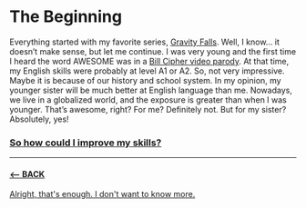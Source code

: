 # The Beginning

Everything started with my favorite series, [Gravity Falls](https://tvtropes.org/pmwiki/pmwiki.php/WesternAnimation/GravityFalls). Well, I know… it doesn’t make sense, but let me continue. I was very young and the first time I heard the word AWESOME was in a [Bill Cipher video parody](https://www.youtube.com/watch?v=iErPRULgIpg). At that time, my English skills were probably at level A1 or A2. So, not very impressive. Maybe it is because of our history and school system. In my opinion, my younger sister will be much better at English language than me. Nowadays, we live in a globalized world, and the exposure is greater than when I was younger. That’s awesome, right? For me? Definitely not. But for my sister? Absolutely, yes! 

### [So how could I improve my skills?](https://github.com/BenjaminHaverla/Why.git)

-------------------------------------------------------------

#### [<– BACK](https://github.com/BenjaminHaverla/English-essay.git)
[Alright, that's enough. I don't want to know more.](https://github.com/BenjaminHaverla/English-essay-workflow.git)
